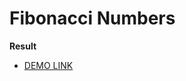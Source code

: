 # Fibonacci Numbers

**Result**

- [DEMO LINK](https://alexandrachupryna.github.io/fibonacci_numbers/)